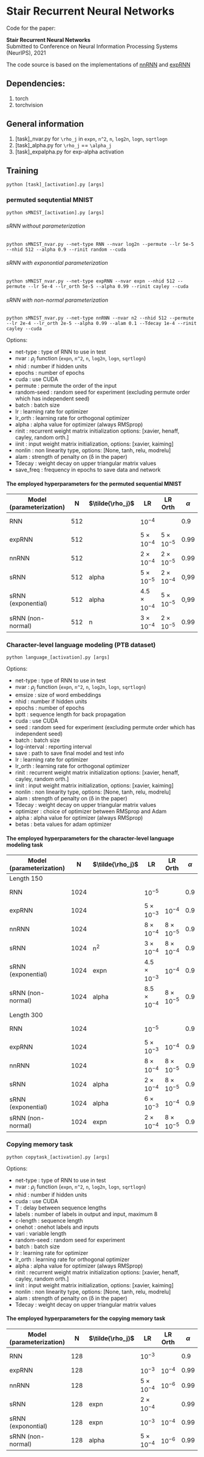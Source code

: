 # Stair Recurrent Neural Networks

Code for the paper:

**Stair Recurrent Neural Networks**<br>
 Submitted to Conference on Neural Information Processing Systems (NeurIPS), 2021<br>

The code source is based on the implementations of [nnRNN](https://arxiv.org/abs/1905.12080) and  [expRNN](https://arxiv.org/abs/1901.08428)

## Dependencies:
1. torch 
2. torchvision

## General information

1. [task]_nvar.py for ```\rho_j``` in `expn`, `n^2`,  `n`, `log2n`, `logn`, `sqrtlogn`
2. [task]_alpha.py for ```\rho_j``` == `\alpha_j`
2. [task]_expalpha.py for exp-alpha activation 

## Training 

````
python [task]_[activation].py [args]

````

### permuted sequtential MNIST

```
python sMNIST_[activation].py [args]
```

###### sRNN without parameterization  

````
python sMNIST_nvar.py --net-type RNN --nvar log2n --permute --lr 5e-5 --nhid 512 --alpha 0.9 --rinit random --cuda
````

###### sRNN with exponontial parameterization 

```
python sMNIST_nvar.py --net-type expRNN --nvar expn --nhid 512 --permute --lr 5e-4 --lr_orth 5e-5 --alpha 0.99 --rinit cayley --cuda
```

###### sRNN with non-normal parameterization 

```
python sMNIST_nvar.py --net-type nnRNN --nvar n2 --nhid 512 --permute --lr 2e-4 --lr_orth 2e-5 --alpha 0.99 --alam 0.1 --Tdecay 1e-4 --rinit cayley --cuda
```


Options:
- net-type : type of RNN to use in test
- nvar : $\rho_j$ function (`expn`, `n^2`,  `n`, `log2n`, `logn`, `sqrtlogn`)
- nhid : number if hidden units
- epochs : number of epochs
- cuda : use CUDA
- permute : permute the order of the input
- random-seed : random seed for experiment (excluding permute order which has independent seed)
- batch : batch size
- lr : learning rate for optimizer
- lr_orth : learning rate for orthogonal optimizer
- alpha : alpha value for optimizer (always RMSprop) 
- rinit : recurrent weight matrix initialization options: \[xavier, henaff, cayley, random orth.\]
- iinit : input weight matrix initialization, options: \[xavier, kaiming\]
- nonlin : non linearity type, options: \[None, tanh, relu, modrelu\]
- alam : strength of penalty on (&delta; in the paper)
- Tdecay : weight decay on upper triangular matrix values
- save_freq : frequency in epochs to save data and network


#### The employed hyperparameters for the permuted sequential MNIST
| Model (parameterization) | N   |  $\tilde{\rho_j}$ | LR                 | LR Orth            | $\alpha$ | $\delta$ | T decay   | A init        |
|--------------------------|-----|-------------------|--------------------|--------------------|----------|----------|-----------|---------------|
| RNN                      | 512 |                   | $10^{-4}$          |                    | 0.9      |          |           | Glorot Normal |
| expRNN                   | 512 |                   | $5 \times 10^{-4}$ | $5 \times 10^{-5}$ | 0.99     |          |           | Cayley        |
| nnRNN                    | 512 |                   | $2 \times 10^{-4}$ | $2 \times 10^{-5}$ | 0.99     | 0.1      | $10^{-4}$ | Cayley        |
| sRNN                     | 512 |  alpha            | $5 \times 10^{-5}$ | $2 \times 10^{-4}$ | 0,99     |          |           | Random Orth   |
| sRNN (exponential)       | 512 |  alpha            | $4.5 \times 10^{-4}$ | $5 \times 10^{-5}$ | 0,99   |          |           | Cayley        |
| sRNN (non-normal)        | 512 |  n                | $3 \times 10^{-4}$ | $2 \times 10^{-5}$ | 0.99     | 0.1      | $10^{-4}$ | Cayley        |



### Character-level language modeling (PTB dataset) 

```
python language_[activation].py [args]
```

Options:
- net-type : type of RNN to use in test
- nvar : $\rho_j$ function (`expn`, `n^2`,  `n`, `log2n`, `logn`, `sqrtlogn`) 
- emsize : size of word embeddings
- nhid : number if hidden units
- epochs : number of epochs
- bptt : sequence length for back propagation
- cuda : use CUDA
- seed : random seed for experiment (excluding permute order which has independent seed)
- batch : batch size
- log-interval : reporting interval
- save : path to save final model and test info
- lr : learning rate for optimizer
- lr_orth : learning rate for orthogonal optimizer
- rinit : recurrent weight matrix initialization options: \[xavier, henaff, cayley, random orth.\]
- iinit : input weight matrix initialization, options: \[xavier, kaiming\]
- nonlin : non linearity type, options: \[None, tanh, relu, modrelu\]
- alam : strength of penalty on (&delta; in the paper)
- Tdecay : weight decay on upper triangular matrix values
- optimizer : choice of optimizer between RMSprop and Adam
- alpha : alpha value for optimizer (always RMSprop) 
- betas : beta values for adam optimizer 

#### The employed hyperparameters for the character-level language modeling task

| Model (parameterization) | N    |   $\tilde{\rho_j}$ | LR                   | LR Orth            | $\alpha$  | $\delta$  | T decay   | A init        |
|--------------------------|------|--------------------|----------------------|--------------------|-----------|-----------|-----------|--------------|
|                                                                Length 150                                                                           |  
|RNN                       | 1024 |                    | $10^{-5}$            |                    | 0.9       |           |          | Glorot Normal |
|expRNN                    | 1024 |                    | $5 \times 10^{-3}$   | $10^{-4}$          | 0.9       |           |                 | Cayley |
|nnRNN                     | 1024 |                    | $8 \times 10^{-4}$   | $8 \times 10^{-5}$ | 0.9       | 1         | $10^{-4}$       | Cayley |
|sRNN                      | 1024 | n$^2$              | $3\times 10^{-4}$    | $8 \times10^{-4}$  | 0.9       |           |                 | Random Orth |
|sRNN (exponential)        | 1024 | expn               | $4.5 \times 10^{-3}$ | $10^{-4}$          | 0.9       |           |                 | Cayley |
|sRNN (non-normal)         | 1024 | alpha              | $8.5 \times 10^{-4}$ | $8 \times 10^{-5}$ | 0.9       | $10^{-4}$ | $10^{-4}$       | Cayley |
|                                                                Length 300                                                    |  
|RNN                       | 1024 |                    | $10^{-5}$            |                    | 0.9       |           |          | Glorot Normal |
|expRNN                    | 1024 |                    | $5 \times 10^{-3}$   | $10^{-4}$          | 0.9       |           |                 | Cayley |
|nnRNN                     | 1024 |                    | $8 \times 10^{-4}$   | $8 \times 10^{-5}$ | 0.9       | $10^{-4}$ | $10^{-4}$       | Cayley |
|sRNN                      | 1024 | alpha              | $2\times 10^{-4}$    | $8 \times10^{-5}$  | 0.9       |           |                 | Random Orth |
|sRNN (exponential)        | 1024 | alpha              | $6 \times 10^{-3}$   | $10^{-4}$          | 0.9       |           |                 | Cayley |
|sRNN (non-normal)         | 1024 | expn               | $2 \times 10^{-4}$   | $8 \times 10^{-5}$ | 0.9       | 1         | $10^{-4}$       | Cayley |


### Copying memory task

```
python copytask_[activation].py [args]
```
Options:
- net-type : type of RNN to use in test
- nvar : $\rho_j$ function (`expn`, `n^2`,  `n`, `log2n`, `logn`, `sqrtlogn`)
- nhid : number if hidden units
- cuda : use CUDA
- T : delay between sequence lengths
- labels : number of labels in output and input, maximum 8
- c-length : sequence length
- onehot : onehot labels and inputs
- vari : variable length
- random-seed : random seed for experiment
- batch : batch size
- lr : learning rate for optimizer
- lr_orth : learning rate for orthogonal optimizer
- alpha : alpha value for optimizer (always RMSprop) 
- rinit : recurrent weight matrix initialization options: \[xavier, henaff, cayley, random orth.\]
- iinit : input weight matrix initialization, options: \[xavier, kaiming\]
- nonlin : non linearity type, options: \[None, tanh, relu, modrelu\]
- alam : strength of penalty on (&delta; in the paper)
- Tdecay : weight decay on upper triangular matrix values

#### The employed hyperparameters for the copying memory task

| Model (parameterization) | N   |   $\tilde{\rho_j}$ | LR                 | LR Orth   | $\alpha$ | $\delta$  | T decay   | A init        |
|--------------------------|-----|--------------------|--------------------|-----------|----------|-----------|-----------|---------------|
| RNN                      | 128 |                    | $10^{-3}$          |           | 0.9      |           |           | Glorot Normal |
| expRNN                   | 128 |                    | $10^{-3}$          | $10^{-4}$ | 0.99     |           |           | Henaff        |
| nnRNN                    | 128 |                    | $5 \times 10^{-4}$ | $10^{-6}$ | 0.99     | $10^{-4}$ | $10^{-4}$ | Henaff        |
| sRNN                     | 128 |   expn             | $2 \times 10^{-4}$ |           | 0.99     |           |           | Random Orth   |
| sRNN (exponontial)       | 128 |   expn             | $10^{-3}$          | $10^{-4}$ | 0.99     |           |           | Henaff        |
| sRNN (non-normal)        | 128 |   alpha            | $5 \times 10^{-4}$ | $10^{-6}$ | 0.99     | $10^{-4}$ | $10^{-4}$ | Henaff        |
